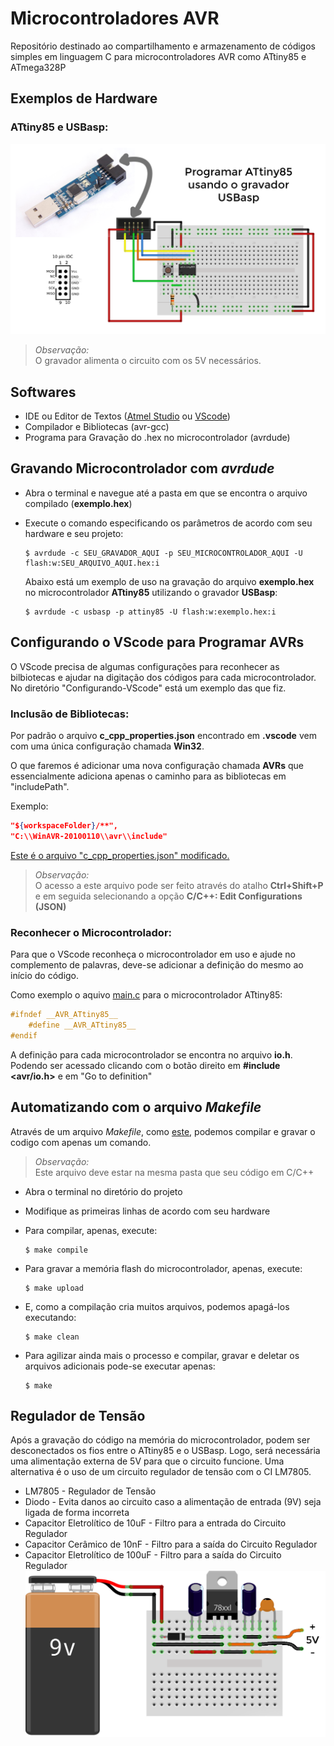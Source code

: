 # Microcontroladores AVR

Repositório destinado ao compartilhamento e armazenamento de códigos simples em linguagem C para microcontroladores AVR como ATtiny85 e ATmega328P

## **Exemplos de Hardware**
### **ATtiny85 e USBasp:**

![Hardware - ATtiny85 e USBasp](img/hardware-ATtiny85-USBasp.png "Hardware para programar o AVR ATtiny85 utilizando o gravador USBasp")

> *Observação:* </br> O gravador alimenta o circuito com os 5V necessários.

## **Softwares**
- IDE ou Editor de Textos ([Atmel Studio](https://www.microchip.com/mplab/avr-support/atmel-studio-7) ou [VScode](https://code.visualstudio.com/))
- Compilador e Bibliotecas (avr-gcc)
- Programa para Gravação do .hex no microcontrolador (avrdude)

<!-- ## **Compilando com _avr-gcc_**
... -->

## **Gravando Microcontrolador com _avrdude_**

* Abra o terminal e navegue até a pasta em que se encontra o arquivo compilado (**exemplo.hex**)

* Execute o comando especificando os parâmetros de acordo com seu hardware e seu projeto:

    ```
    $ avrdude -c SEU_GRAVADOR_AQUI -p SEU_MICROCONTROLADOR_AQUI -U flash:w:SEU_ARQUIVO_AQUI.hex:i
    ```

    Abaixo está um exemplo de uso na gravação do arquivo **exemplo.hex** no microcontrolador **ATtiny85** utilizando o gravador **USBasp**:

    ```
    $ avrdude -c usbasp -p attiny85 -U flash:w:exemplo.hex:i
    ```

<!-- ## **Configurando o Atmel Studio 7 para usar USBasp como  gravador** -->

## **Configurando o VScode para Programar AVRs**
O VScode precisa de algumas configurações para reconhecer as bilbiotecas e ajudar na digitação dos códigos para cada microcontrolador. No diretório "Configurando-VScode" está um exemplo das que fiz.

### **Inclusão de Bibliotecas:**
Por padrão o arquivo **c_cpp_properties.json** encontrado em **.vscode** vem com uma única configuração chamada **Win32**.

O que faremos é adicionar uma nova configuração chamada **AVRs** que essencialmente adiciona apenas o caminho para as bibliotecas em "includePath".

Exemplo:

```json
"${workspaceFolder}/**",
"C:\\WinAVR-20100110\\avr\\include"
```

[Este é o arquivo "c_cpp_properties.json" modificado.](/.vscode/c_cpp_properties.json)

> *Observação:* </br> O acesso a este arquivo pode ser feito através do atalho **Ctrl+Shift+P** e em seguida selecionando a opção **C/C++: Edit Configurations (JSON)**

### **Reconhecer o Microcontrolador:**
Para que o VScode reconheça o microcontrolador em uso e ajude no complemento de palavras, deve-se adicionar a definição do mesmo ao início do código.

Como exemplo o aquivo [main.c](/Configurando-VScode/main.c) para o microcontrolador ATtiny85:

```c
#ifndef __AVR_ATtiny85__
    #define __AVR_ATtiny85__
#endif
```

A definição para cada microcontrolador se encontra no arquivo **io.h**. Podendo ser acessado clicando com o botão direito em **#include <avr/io.h>** e em "Go to definition"

## **Automatizando com o arquivo _Makefile_**
Através de um arquivo *Makefile*, como [este](/Exemplo-de-Makefile/Makefile), podemos compilar e gravar o codigo com apenas um comando.

> *Observação:* </br> Este arquivo deve estar na mesma pasta que seu código em C/C++

* Abra o terminal no diretório do projeto

* Modifique as primeiras linhas de acordo com seu hardware

* Para compilar, apenas, execute:
    ```
    $ make compile
    ```

* Para gravar a memória flash do microcontrolador, apenas, execute:
    ```
    $ make upload
    ```

* E, como a compilação cria muitos arquivos, podemos apagá-los executando:
    ```
    $ make clean
    ```

* Para agilizar ainda mais o processo e compilar, gravar e deletar os arquivos adicionais pode-se executar apenas:
    ```
    $ make
    ```

## **Regulador de Tensão**
Após a gravação do código na memória do microcontrolador, podem ser desconectados os fios entre o ATtiny85 e o USBasp. Logo, será necessária uma alimentação externa de 5V para que o circuito funcione. Uma alternativa é o uso de um circuito regulador de tensão com o CI LM7805.
* LM7805 - Regulador de Tensão
* Diodo - Evita danos ao circuito caso a alimentação de entrada (9V) seja ligada de forma incorreta
* Capacitor Eletrolítico de 10uF - Filtro para a entrada do Circuito Regulador
* Capacitor Cerâmico de 10nF - Filtro para a saída do Circuito Regulador
* Capacitor Eletrolítico de 100uF - Filtro para a saída do Circuito Regulador
![Hardware - Regulador de Tensão com LM7805](img/hardware-Regulador7805.png)
